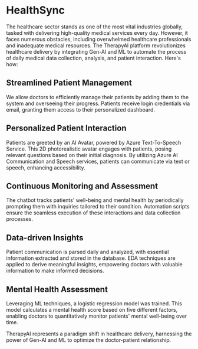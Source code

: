 # HealthSync
The healthcare sector stands as one of the most vital industries globally, tasked with delivering high-quality medical services every day. However, it faces numerous obstacles, including overwhelmed healthcare professionals and inadequate medical resources. The TherapyAI platform revolutionizes healthcare delivery by integrating Gen-AI and ML to automate the process of daily medical data collection, analysis, and patient interaction. Here's how:

## Streamlined Patient Management
We allow doctors to efficiently manage their patients by adding them to the system and overseeing their progress. Patients receive login credentials via email, granting them access to their personalized dashboard.

## Personalized Patient Interaction
Patients are greeted by an AI Avatar, powered by Azure Text-To-Speech Service. This 2D photorealistic avatar engages with patients, posing relevant questions based on their initial diagnosis. By utilizing Azure AI Communication and Speech services, patients can communicate via text or speech, enhancing accessibility.

## Continuous Monitoring and Assessment
The chatbot tracks patients' well-being and mental health by periodically prompting them with inquiries tailored to their condition. Automation scripts ensure the seamless execution of these interactions and data collection processes.

## Data-driven Insights
Patient communication is parsed daily and analyzed, with essential information extracted and stored in the database. EDA techniques are applied to derive meaningful insights, empowering doctors with valuable information to make informed decisions.

## Mental Health Assessment
Leveraging ML techniques, a logistic regression model was trained. This model calculates a mental health score based on five different factors, enabling doctors to quantitatively monitor patients' mental well-being over time.

TherapyAI represents a paradigm shift in healthcare delivery, harnessing the power of Gen-AI and ML to optimize the doctor-patient relationship.
